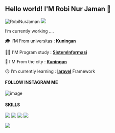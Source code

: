 ## Hello world! I'M Robi Nur Jaman 👋
![RobiNurJaman](img/github-header-banner%20(1).png)
![](https://media1.giphy.com/media/v1.Y2lkPTc5MGI3NjExbDJydG4yMWl4dDhtNmtzN3RmMjNqeTRnMndneDRhc3NwNmc2anVrciZlcD12MV9pbnRlcm5hbF9naWZfYnlfaWQmY3Q9cw/UmWpVKOvNEv6CHVtl7/giphy.gif)

I’m currently working ....

🎓 I'M From universitas : [**Kuningan**](https://uniku.ac.id/)

🧑‍💻 I'M Program study : [**SistemInformasi**](https://si.uniku.ac.id/)

🏡 I'M From  the city :  [**Kuningan**](https://www.Kuningankab.go.id/)

😥 I’m currently learning : [**laravel**](https://laravel.com) Framework

#### FOLLOW INSTAGRAM ME
![image](https://www.instagram.com/robinj_1503?igsh=MXZlemxxdnhxZXQwYw==)
#### SKILLS
<img src="https://img.shields.io/badge/ChatGPT-74aa9c?style=for-the-badge&logo=openai&logoColor=white" />
<img src="https://img.shields.io/badge/C%2B%2B-00599C?style=for-the-badge&logo=c%2B%2B&logoColor=white" />
<img src="https://img.shields.io/badge/JavaScript-323330?style=for-the-badge&logo=javascript&logoColor=F7DF1E" />
<img src="https://img.shields.io/badge/Python-FFD43B?style=for-the-badge&logo=python&logoColor=blue" />

![](https://media.giphy.com/media/v1.Y2lkPTc5MGI3NjExeHMyNDFweDEyeTRkMzN4c2VhaXRnYmdlbHZmd2pxdG40NWZpMDluaiZlcD12MV9zdGlja2Vyc19zZWFyY2gmY3Q9cw/8f3nS1Gajtv70qNicE/giphy.gif)

